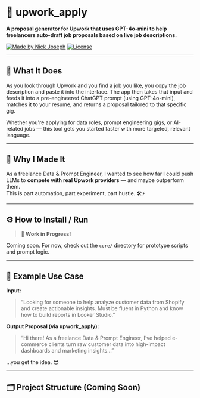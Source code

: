 # 🧠 upwork_apply

**A proposal generator for Upwork that uses GPT-4o-mini to help freelancers auto-draft job proposals based on live job descriptions.**

[![Made by Nick Joseph](https://img.shields.io/badge/built%20by-npj210mlk-blueviolet)](https://github.com/npj210mlk)
[![License](https://img.shields.io/badge/license-MIT-green.svg)](LICENSE)

---

## 🚀 What It Does

As you look through Upwork and you find a job you like, you copy the job description and paste it into the interface. 
The app then takes that input and feeds it into a pre-engineered ChatGPT prompt (using GPT-4o-mini), matches it to your resume, and returns a proposal tailored to that specific gig.

Whether you're applying for data roles, prompt engineering gigs, or AI-related jobs — this tool gets you started faster with more targeted, relevant language.

---

## 🎯 Why I Made It

As a freelance Data & Prompt Engineer, I wanted to see how far I could push LLMs to **compete with real Upwork providers** — and maybe outperform them.  
This is part automation, part experiment, part hustle. 🛠️⚡

---

## ⚙️ How to Install / Run

> **🚧 Work in Progress!**

Coming soon. For now, check out the `core/` directory for prototype scripts and prompt logic.

---

## 🧪 Example Use Case

**Input:**  
> “Looking for someone to help analyze customer data from Shopify and create actionable insights. Must be fluent in Python and know how to build reports in Looker Studio.”

**Output Proposal (via upwork_apply):**
> “Hi there! As a freelance Data & Prompt Engineer, I’ve helped e-commerce clients turn raw customer data into high-impact dashboards and marketing insights…”

...you get the idea. 😎

---

## 🗂 Project Structure (Coming Soon)

